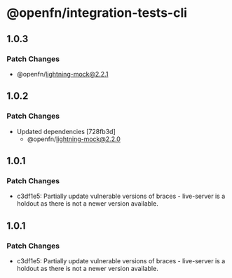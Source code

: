 # @openfn/integration-tests-cli

## 1.0.3

### Patch Changes

- @openfn/lightning-mock@2.2.1

## 1.0.2

### Patch Changes

- Updated dependencies [728fb3d]
  - @openfn/lightning-mock@2.2.0

## 1.0.1

### Patch Changes

- c3df1e5: Partially update vulnerable versions of braces - live-server is a holdout as there is not a newer version available.

## 1.0.1

### Patch Changes

- c3df1e5: Partially update vulnerable versions of braces - live-server is a holdout as there is not a newer version available.
